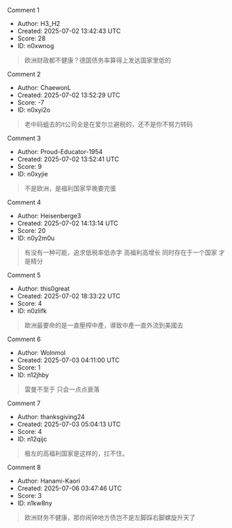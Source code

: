 Comment 1

- Author: H3_H2
- Created: 2025-07-02 13:42:43 UTC
- Score: 28
- ID: n0xwnog

> 欧洲财政都不健康？德国债务率算得上发达国家里低的

Comment 2

- Author: ChaewonL
- Created: 2025-07-02 13:52:29 UTC
- Score: -7
- ID: n0xyi2o

> 老中码蛆去的it公司全是在爱尔兰避税的，还不是你不努力转码

Comment 3

- Author: Proud-Educator-1954
- Created: 2025-07-02 13:52:41 UTC
- Score: 9
- ID: n0xyjie

> 不是欧洲，是福利国家早晚要完蛋

Comment 4

- Author: Heisenberge3
- Created: 2025-07-02 14:13:14 UTC
- Score: 20
- ID: n0y2m0u

> 有没有一种可能，追求低税率低赤字 高福利高增长 同时存在于一个国家 才是精分

Comment 5

- Author: this0great
- Created: 2025-07-02 18:33:22 UTC
- Score: 4
- ID: n0zlifk

> 歐洲最要命的是一直壓榨中產，導致中產一直外流到美國去

Comment 6

- Author: Wolnmol
- Created: 2025-07-03 04:11:00 UTC
- Score: 1
- ID: n12jhby

> 雷曼不至于 只会一点点衰落

Comment 7

- Author: thanksgiving24
- Created: 2025-07-03 05:04:13 UTC
- Score: 4
- ID: n12qijc

> 极左的高福利国家是这样的，扛不住。

Comment 8

- Author: Hanami-Kaori
- Created: 2025-07-06 03:47:46 UTC
- Score: 3
- ID: n1kw8ny

> 欧洲财务不健康，那你闹钟地方债岂不是左脚踩右脚螺旋升天了
